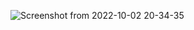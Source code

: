 ![Screenshot from 2022-10-02 20-34-35](https://user-images.githubusercontent.com/89003941/193461144-eed8e4a5-594e-4820-a9ae-198cf8fccb0e.png)

